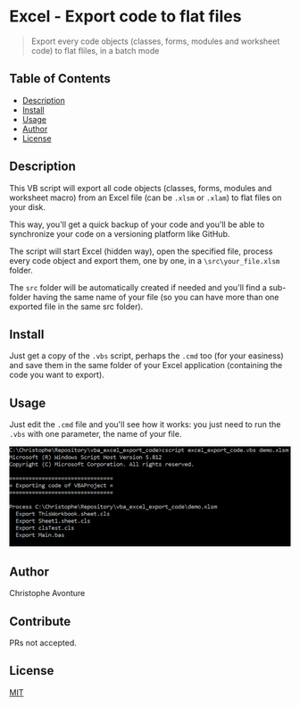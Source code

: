 # Excel - Export code to flat files

> Export every code objects (classes, forms, modules and worksheet code) to flat fliles, in a batch mode

## Table of Contents

- [Description](#description)
- [Install](#install)
- [Usage](#usage)
- [Author](#author)
- [License](#license)

## Description

This VB script will export all code objects (classes, forms, modules and worksheet macro) from an Excel file (can be `.xlsm` or `.xlam`) to flat files on your disk.

This way, you'll get a quick backup of your code and you'll be able to synchronize your code on a versioning platform like GitHub.

The script will start Excel (hidden way), open the specified file, process every code object and export them, one by one, in a `\src\your_file.xlsm` folder.

The `src` folder will be automatically created if needed and you'll find a sub-folder having the same name of your file (so you can have more than one exported file in the same src folder).

## Install

Just get a copy of the `.vbs` script, perhaps the `.cmd` too (for your easiness) and save them in the same folder of your Excel application (containing the code you want to export).

## Usage

Just edit the `.cmd` file and you'll see how it works: you just need to run the `.vbs` with one parameter, the name of your file.

![demo](image/demo.png)

## Author

Christophe Avonture

## Contribute

PRs not accepted.

## License

[MIT](LICENSE)
